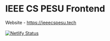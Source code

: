 # IEEE CS PESU Frontend

Website - https://ieeecspesu.tech <br /><br /> [![Netlify Status](https://api.netlify.com/api/v1/badges/a1339f72-d571-44d2-9891-8c89037b32de/deploy-status)](https://app.netlify.com/sites/ieeecspesu/deploys)
